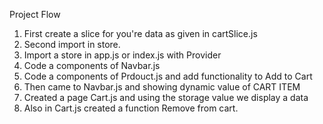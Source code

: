 Project Flow

1. First create a slice for you're data as given in cartSlice.js
2. Second import in store.
3. Import a store in app.js or index.js with Provider
4. Code a components of Navbar.js
5. Code a components of Prdouct.js and add functionality to Add to Cart
6. Then came to Navbar.js and showing dynamic value of CART ITEM
7. Created a page Cart.js and using the storage value we display a data
8. Also in Cart.js created a function Remove from cart.
